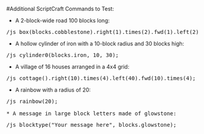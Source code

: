 #Additional ScriptCraft Commands to Test:

* A 2-block-wide road 100 blocks long:
<pre>/js box(blocks.cobblestone).right(1).times(2).fwd(1).left(2).times(100);</pre>

* A hollow cylinder of iron with a 10-block radius and 30 blocks high:
<pre>/js cylinder0(blocks.iron, 10, 30);</pre>

* A village of 16 houses arranged in a 4x4 grid:
<pre>/js cottage().right(10).times(4).left(40).fwd(10).times(4);</pre>

* A rainbow with a radius of 20:
<pre>/js rainbow(20);

* A message in large block letters made of glowstone:
<pre>/js blocktype("Your message here", blocks.glowstone);</pre>
